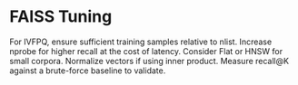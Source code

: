 # FAISS Tuning

For IVFPQ, ensure sufficient training samples relative to nlist. Increase nprobe for higher recall at the cost of latency. Consider Flat or HNSW for small corpora. Normalize vectors if using inner product. Measure recall@K against a brute-force baseline to validate.
